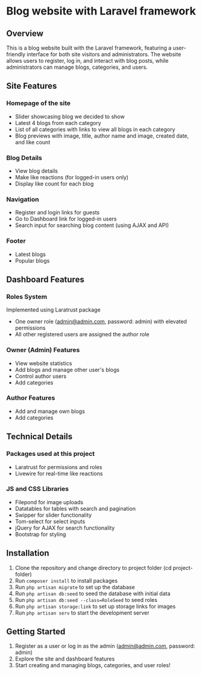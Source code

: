 # Blog website with Laravel framework

## Overview

This is a blog website built with the Laravel framework, featuring a user-friendly interface for both site visitors and administrators. The website allows users to register, log in, and interact with blog posts, while administrators can manage blogs, categories, and users.

## Site Features

### Homepage of the site

- Slider showcasing blog we decided to show
- Latest 4 blogs from each category
- List of all categories with links to view all blogs in each category
- Blog previews with image, title, author name and image, created date, and like count

### Blog Details

- View blog details
- Make like reactions (for logged-in users only)
- Display like count for each blog

### Navigation

- Register and login links for guests
- Go to Dashboard link for logged-in users
- Search input for searching blog content (using AJAX and API)

### Footer

- Latest blogs
- Popular blogs

## Dashboard Features

### Roles System

Implemented using Laratrust package

- One owner role (admin@admin.com, password: admin) with elevated permissions
- All other registered users are assigned the author role

### Owner (Admin) Features

- View website statistics
- Add blogs and manage other user's blogs
- Control author users
- Add categories

### Author Features

- Add and manage own blogs
- Add categories

## Technical Details

### Packages used at this project

- Laratrust for permissions and roles
- Livewire for real-time like reactions

### JS and CSS Libraries

- Filepond for image uploads
- Datatables for tables with search and pagination
- Swipper for slider functionality
- Tom-select for select inputs
- jQuery for AJAX for search functionality
- Bootstrap for styling

## Installation

1. Clone the repository and change directory to project folder (cd project-folder)
2. Run `composer install` to install packages
3. Run `php artisan migrate` to set up the database
4. Run `php artisan db:seed` to seed the database with initial data
5. Run `php artisan db:seed --class=RoleSeed` to seed roles
6. Run `php artisan storage:link` to set up storage links for images
7. Run `php artisan serv` to start the development server

## Getting Started

1. Register as a user or log in as the admin (admin@admin.com, password: admin)
2. Explore the site and dashboard features
3. Start creating and managing blogs, categories, and user roles!
